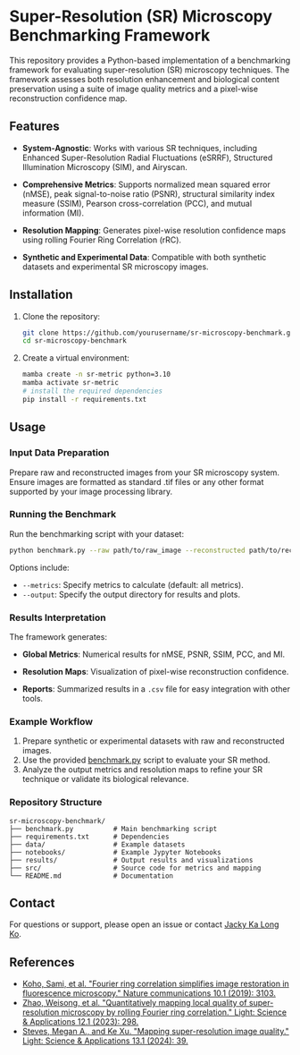 # Super-Resolution (SR) Microscopy Benchmarking Framework
This repository provides a Python-based implementation of a benchmarking framework for evaluating super-resolution (SR) microscopy techniques. The framework assesses both resolution enhancement and biological content preservation using a suite of image quality metrics and a pixel-wise reconstruction confidence map.

## Features
- **System-Agnostic**: Works with various SR techniques, including Enhanced Super-Resolution Radial Fluctuations (eSRRF), Structured Illumination Microscopy (SIM), and Airyscan.

- **Comprehensive Metrics**: Supports normalized mean squared error (nMSE), peak signal-to-noise ratio (PSNR), structural similarity index measure (SSIM), Pearson cross-correlation (PCC), and mutual information (MI).

- **Resolution Mapping**: Generates pixel-wise resolution confidence maps using rolling Fourier Ring Correlation (rRC).

- **Synthetic and Experimental Data**: Compatible with both synthetic datasets and experimental SR microscopy images.

## Installation

1. Clone the repository:
    ```bash
    git clone https://github.com/yourusername/sr-microscopy-benchmark.git
    cd sr-microscopy-benchmark
    ```

2. Create a virtual environment:
    ```bash
    mamba create -n sr-metric python=3.10
    mamba activate sr-metric
    # install the required dependencies
    pip install -r requirements.txt
    ```
## Usage
### Input Data Preparation
Prepare raw and reconstructed images from your SR microscopy system. Ensure images are formatted as standard .tif files or any other format supported by your image processing library.

### Running the Benchmark

Run the benchmarking script with your dataset:
```bash
python benchmark.py --raw path/to/raw_image --reconstructed path/to/reconstructed_image
```
Options include:
- `--metrics`: Specify metrics to calculate (default: all metrics).
- `--output`: Specify the output directory for results and plots.

### Results Interpretation

The framework generates:

- **Global Metrics**: Numerical results for nMSE, PSNR, SSIM, PCC, and MI.

- **Resolution Maps**: Visualization of pixel-wise reconstruction confidence.

- **Reports**: Summarized results in a `.csv` file for easy integration with other tools.

### Example Workflow

1. Prepare synthetic or experimental datasets with raw and reconstructed images.
2. Use the provided [benchmark.py](./benchmark.py) script to evaluate your SR method.
3. Analyze the output metrics and resolution maps to refine your SR technique or validate its biological relevance.

### Repository Structure
```
sr-microscopy-benchmark/
├── benchmark.py          # Main benchmarking script
├── requirements.txt      # Dependencies
├── data/                 # Example datasets
├── notebooks/            # Example Jypyter Notebooks
├── results/              # Output results and visualizations
├── src/                  # Source code for metrics and mapping
└── README.md             # Documentation
```

## Contact

For questions or support, please open an issue or contact [Jacky Ka Long Ko](mailto:ka.ko@kennedy.ox.ac.uk).

## References
- [Koho, Sami, et al. "Fourier ring correlation simplifies image restoration in fluorescence microscopy." Nature communications 10.1 (2019): 3103.](https://www.nature.com/articles/s41467-019-11024-z)
- [Zhao, Weisong, et al. "Quantitatively mapping local quality of super-resolution microscopy by rolling Fourier ring correlation." Light: Science & Applications 12.1 (2023): 298.](https://www.nature.com/articles/s41377-023-01321-0)
- [Steves, Megan A., and Ke Xu. "Mapping super-resolution image quality." Light: Science & Applications 13.1 (2024): 39.](https://www.nature.com/articles/s41377-024-01379-4)